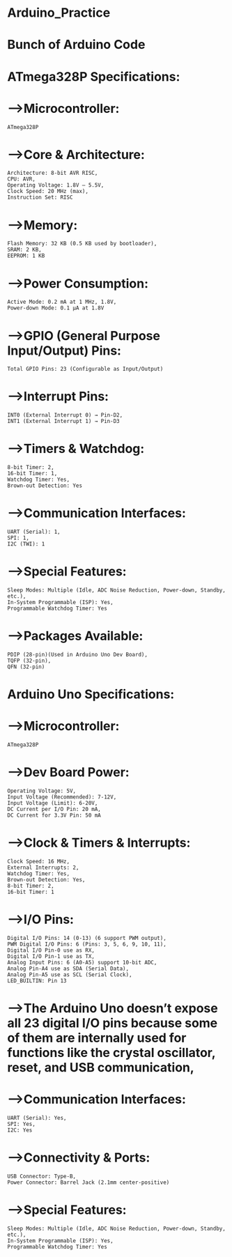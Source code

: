 # Arduino_Practice
# Bunch of Arduino Code
# ATmega328P Specifications:

# -->Microcontroller:
    ATmega328P

# -->Core & Architecture:
    Architecture: 8-bit AVR RISC,
    CPU: AVR,
    Operating Voltage: 1.8V – 5.5V,
    Clock Speed: 20 MHz (max),
    Instruction Set: RISC

# -->Memory:
    Flash Memory: 32 KB (0.5 KB used by bootloader),
    SRAM: 2 KB,
    EEPROM: 1 KB

# -->Power Consumption:
    Active Mode: 0.2 mA at 1 MHz, 1.8V,
    Power-down Mode: 0.1 µA at 1.8V

# -->GPIO (General Purpose Input/Output) Pins:
    Total GPIO Pins: 23 (Configurable as Input/Output)

# -->Interrupt Pins:
    INT0 (External Interrupt 0) → Pin-D2,
    INT1 (External Interrupt 1) → Pin-D3

# -->Timers & Watchdog:
    8-bit Timer: 2,
    16-bit Timer: 1,
    Watchdog Timer: Yes,
    Brown-out Detection: Yes

# -->Communication Interfaces:
    UART (Serial): 1,
    SPI: 1,
    I2C (TWI): 1

# -->Special Features:
    Sleep Modes: Multiple (Idle, ADC Noise Reduction, Power-down, Standby, etc.),
    In-System Programmable (ISP): Yes,
    Programmable Watchdog Timer: Yes

# -->Packages Available:
    PDIP (28-pin)(Used in Arduino Uno Dev Board),
    TQFP (32-pin),
    QFN (32-pin)


# Arduino Uno Specifications:

# -->Microcontroller:
    ATmega328P

# -->Dev Board Power:
    Operating Voltage: 5V,
    Input Voltage (Recommended): 7-12V,
    Input Voltage (Limit): 6-20V,
    DC Current per I/O Pin: 20 mA,
    DC Current for 3.3V Pin: 50 mA

# -->Clock & Timers & Interrupts:
    Clock Speed: 16 MHz,
    External Interrupts: 2,
    Watchdog Timer: Yes,
    Brown-out Detection: Yes,
    8-bit Timer: 2,
    16-bit Timer: 1

# -->I/O Pins:
    Digital I/O Pins: 14 (0-13) (6 support PWM output),
    PWM Digital I/O Pins: 6 (Pins: 3, 5, 6, 9, 10, 11),
    Digital I/O Pin-0 use as RX,
    Digital I/O Pin-1 use as TX,
    Analog Input Pins: 6 (A0-A5) support 10-bit ADC,
    Analog Pin-A4 use as SDA (Serial Data),
    Analog Pin-A5 use as SCL (Serial Clock),
    LED_BUILTIN: Pin 13
# -->The Arduino Uno doesn’t expose all 23 digital I/O pins because some of them are internally used for functions like the crystal oscillator, reset, and USB communication,

# -->Communication Interfaces:
    UART (Serial): Yes,
    SPI: Yes,
    I2C: Yes

# -->Connectivity & Ports:
    USB Connector: Type-B,
    Power Connector: Barrel Jack (2.1mm center-positive)

# -->Special Features:
    Sleep Modes: Multiple (Idle, ADC Noise Reduction, Power-down, Standby, etc.),
    In-System Programmable (ISP): Yes,
    Programmable Watchdog Timer: Yes


